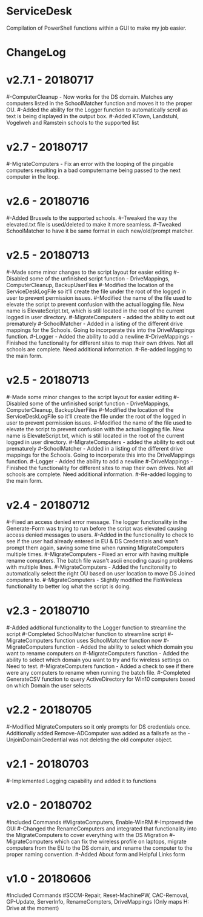 # ServiceDesk
Compilation of PowerShell functions within a GUI to make my job easier.

# ChangeLog
# v2.7.1 - 20180717
#-ComputerCleanup - Now works for the DS domain.  Matches any computers listed in the SchoolMatcher function and moves it to the proper OU.
#-Added the ability for the Logger function to automatically scroll as text is being displayed in the output box.
#-Added KTown, Landstuhl, Vogelweh and Ramstein schools to the supported list
# v2.7 - 20180717
#-MigrateComputers - Fix an error with the looping of the pingable computers resulting in a bad computername being passed to the next computer in the loop.
#
# v2.6 - 20180716
#-Added Brussels to the supported schools.
#-Tweaked the way the elevated.txt file is used/deleted to make it more seamless.
#-Tweaked SchoolMatcher to have it be same format in each new/old/prompt matcher.
#
# v2.5 - 20180713
#-Made some minor changes to the script layout for easier editing
#-Disabled some of the unfinished script function - DriveMappings, ComputerCleanup, BackupUserFiles
#-Modified the location of the ServiceDeskLogFile so it'll create the file under the root of the logged in user to prevent permission issues.
#-Modified the name of the file used to elevate the script to prevent confusion with the actual logging file.  New name is ElevateScript.txt, which is still located in the root of the current logged in user directory.
#-MigrateComputers - added the ability to exit out prematurely
#-SchoolMatcher - Added in a listing of the different drive mappings for the Schools.  Going to incorperate this into the DriveMappings function.
#-Logger - Added the ability to add a newline
#-DriveMappings - Finished the functionality for different sites to map their own drives.  Not all schools are complete. Need additional information.
#-Re-added logging to the main form.
#
# v2.5 - 20180713
#-Made some minor changes to the script layout for easier editing
#-Disabled some of the unfinished script function - DriveMappings, ComputerCleanup, BackupUserFiles
#-Modified the location of the ServiceDeskLogFile so it'll create the file under the root of the logged in user to prevent permission issues.
#-Modified the name of the file used to elevate the script to prevent confusion with the actual logging file.  New name is ElevateScript.txt, which is still located in the root of the current logged in user directory.
#-MigrateComputers - added the ability to exit out prematurely
#-SchoolMatcher - Added in a listing of the different drive mappings for the Schools.  Going to incorperate this into the DriveMappings function.
#-Logger - Added the ability to add a newline
#-DriveMappings - Finished the functionality for different sites to map their own drives.  Not all schools are complete. Need additional information.
#-Re-added logging to the main form.
#
# v2.4 - 20180712
#-Fixed an access denied error message.  The logger functionality in the Generate-Form was trying to run before the script was elevated causing access denied messages to users.
#-Added in the functionality to check to see if the user had already entered in EU & DS Credentials and won't prompt them again, saving some time when running MigrateComputers multiple times.
#-MigrateComputers - Fixed an error with having multiple rename computers.  The batch file wasn't ascii encoding causing problems with multiple lines.
#-MigrateComputers - Added the funcitonality to automatically select the right OU based on user location to move DS Joined computers to.
#-MigrateComputers - Slightly modified the FixWireless functionality to better log what the script is doing.
#
# v2.3 - 20180710
#-Added addtional functionality to the Logger function to streamline the script
#-Completed SchoolMatcher function to streamline script
#-MigrateComputers function uses SchoolMatcher function now
#-MigrateComputers function - Added the ability to select which domain you want to rename computers on
#-MigrateComputers function - Added the ability to select which domain you want to try and fix wireless settings on.  Need to test.
#-MigrateComputers function - Added a check to see if there were any computers to rename when running the batch file.
#-Completed GenerateCSV function to query ActiveDirectory for Win10 computers based on which Domain the user selects
#
# v2.2 - 20180705
#-Modified MigrateComputers so it only prompts for DS credentials once.  Additionally added Remove-ADComputer was added as a failsafe as the -UnjoinDomainCredential was not deleting the old computer object.
#
# v2.1 - 20180703
#-Implemented Logging capability and added it to functions
#
# v2.0 - 20180702
#Included Commands
#MigrateComputers, Enable-WinRM
#-Improved the GUI
#-Changed the RenameComputers and integrated that functionality into the MigrateComputers to cover everything with the DS Migration
#-MigrateComputers which can fix the wireless profile on laptops, migrate computers from the EU to the DS domain, and rename the computer to the proper naming convention.
#-Added About form and Helpful Links form
#
# v1.0 - 20180606
#Included Commands
#SCCM-Repair, Reset-MachinePW, CAC-Removal, GP-Update, ServerInfo, RenameCompters, DriveMappings (Only maps H: Drive at the moment)
#
